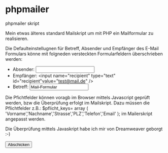 # phpmailer
phpmailer skript

Mein etwas älteres standard Mailskript um mit PHP ein Mailformular zu realisieren.

Die Defaulteinstellugnen für Betreff, Absender und Empfänger des E-Mail Formulars könne mit folgneden versteckten Formularfeldern überschrieben werden:

- Absender: <input name="Email" type="text" id="Email" />
- Empfänger: <input name="recipient" type="text" id="recipient"value="test@mail.de" />
- Betreff: <input name="subject" type="text" id="subject" value="Mail-Formular" />

Die Pfichtfelder können voragb im Browser mittels Javascript geprüft werden, bzw die Überprüfung erfolgt im Mailskript.
Dazu müssen die Pflichtfelder z.B.: 
$pflicht_keys= array ( 'Vorname','Nachname','Strasse','PLZ','Telefon','Email' );
im Mailerskript angepasst werden.

Die Überprüfung mittels Javaskript habe ich mir von Dreamweaver geborgt :-)

<input name="Senden" type="submit" id="Senden" onclick="MM_validateForm('PLZ','','NisNum','Email','','RisEmail');return document.MM_returnValue" value="Abschicken" />
